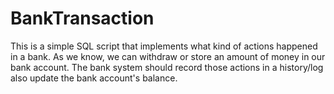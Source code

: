 # BankTransaction
This is a simple SQL script that implements what kind of actions happened in a bank. As we know, we can withdraw or store an amount of money in our bank account. The bank system should record those actions in a history/log also update the bank account's balance.
